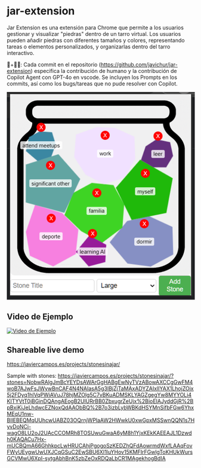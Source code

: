 # jar-extension

Jar Extension es una extensión para Chrome que permite a los usuarios gestionar y visualizar "piedras" dentro de un tarro virtual. Los usuarios pueden añadir piedras con diferentes tamaños y colores, representando tareas o elementos personalizados, y organizarlas dentro del tarro interactivo.

🤖+👨‍💻: Cada commit en el repositorio (https://github.com/javichur/jar-extension) especifica la contribución de humano y la contribución de Copilot Agent con GPT-4o en vscode. Se incluyen los Prompts en los commits, así como los bugs/tareas que no pude resolver con Copilot.

![Ejemplo de Tarro](docs/mi-tarro-ejemplo.png)

## Video de Ejemplo

[![Video de Ejemplo](https://img.youtube.com/vi/gexVjOnNbxo/0.jpg)](https://youtu.be/gexVjOnNbxo)

## Shareable live demo

https://javiercampos.es/projects/stonesinajar/

Sample with stones: https://javiercampos.es/projects/stonesinajar/?stones=NobwRAlgJmBcYEYDsAWArGgHABgEwNyTVzABowAXCCgGwFM4woB7AJwFsJWywBnCAF4N4NAIasA5g3IBjZjTaMAxADYZAIxlIYAX1LhojZOix5j2FDyq1hlVqPWiAVuJ78hjMZOlg5C7vBKuADMSKLYAGZgegYw8MYYOLi4KITYVtT0jBGinDQAngAEogB2UIURrBB0ZbxugrZeUjx%2BioEIAJyddGjR%2BpBxiKiJeLhdwcEZNoxQdAAObBQ%2B7o3izbLybWBKdHSYMnSifbFGw6YhxMEqU1nw-BIlEBEQMqUUhcwUABZ03OQrnjWPlaAW2HWwkU0xwGpxMSSwnQQN1s7HyvDoNCi-wagO8LU2oJ2UAcCCOMRh8TOSUwuGwaA6yM8h1YjxKEkKAEEAJL1Dzwdh0KAQACu7Hx-mUCBQmA66GhhkpcLwHRUCAhjPgogoSzKEDZhQFdAowrmdWxfLAAqFovFWyUEygwUwUXJCqGSuC2EwSBU6XI1luYHov15KMFIrFGwlgToKHUkWursGCVMwU6XpI-sytgAbhBnK5zbZeOxRDQaLbCR1MAgekhogBdIA
